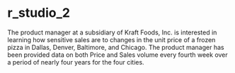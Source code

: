 # r_studio_2
The product manager at a subsidiary of Kraft Foods, Inc. is interested in learning how sensitive sales are to
changes in the unit price of a frozen pizza in Dallas, Denver, Baltimore, and Chicago. The product manager
has been provided data on both Price and Sales volume every fourth week over a period of nearly four years
for the four cities.
